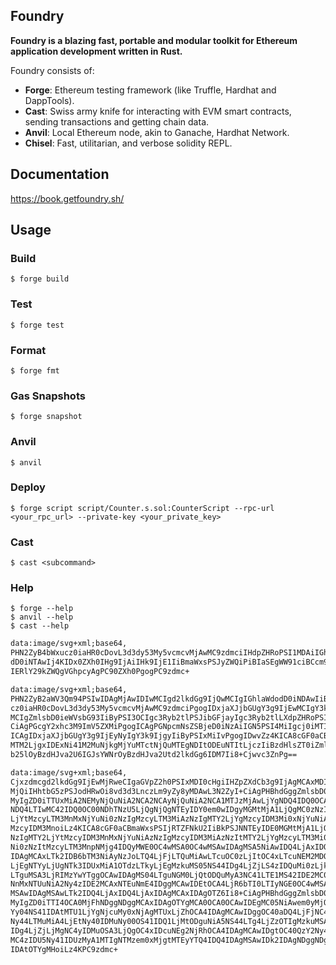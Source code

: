 ## Foundry

**Foundry is a blazing fast, portable and modular toolkit for Ethereum application development written in Rust.**

Foundry consists of:

- **Forge**: Ethereum testing framework (like Truffle, Hardhat and DappTools).
- **Cast**: Swiss army knife for interacting with EVM smart contracts, sending transactions and getting chain data.
- **Anvil**: Local Ethereum node, akin to Ganache, Hardhat Network.
- **Chisel**: Fast, utilitarian, and verbose solidity REPL.

## Documentation

https://book.getfoundry.sh/

## Usage

### Build

```shell
$ forge build
```

### Test

```shell
$ forge test
```

### Format

```shell
$ forge fmt
```

### Gas Snapshots

```shell
$ forge snapshot
```

### Anvil

```shell
$ anvil
```

### Deploy

```shell
$ forge script script/Counter.s.sol:CounterScript --rpc-url <your_rpc_url> --private-key <your_private_key>
```

### Cast

```shell
$ cast <subcommand>
```

### Help

```shell
$ forge --help
$ anvil --help
$ cast --help
```

```example.svg
data:image/svg+xml;base64,
PHN2ZyB4bWxucz0iaHR0cDovL3d3dy53My5vcmcvMjAwMC9zdmciIHdpZHRoPSI1MDAiIGhlaWdo
dD0iNTAwIj4KIDx0ZXh0IHg9IjAiIHk9IjE1IiBmaWxsPSJyZWQiPiBIaSEgWW91ciBCcm93c2Vy
IERlY29kZWQgVGhpcyAgPC90ZXh0PgogPC9zdmc+
```

```happy.svg
data:image/svg+xml;base64,
PHN2ZyB2aWV3Qm94PSIwIDAgMjAwIDIwMCIgd2lkdGg9IjQwMCIgIGhlaWdodD0iNDAwIiB4bWxu
cz0iaHR0cDovL3d3dy53My5vcmcvMjAwMC9zdmciPgogIDxjaXJjbGUgY3g9IjEwMCIgY3k9IjEw
MCIgZmlsbD0ieWVsbG93IiByPSI3OCIgc3Ryb2tlPSJibGFjayIgc3Ryb2tlLXdpZHRoPSIzIi8+
CiAgPGcgY2xhc3M9ImV5ZXMiPgogICAgPGNpcmNsZSBjeD0iNzAiIGN5PSI4MiIgcj0iMTIiLz4K
ICAgIDxjaXJjbGUgY3g9IjEyNyIgY3k9IjgyIiByPSIxMiIvPgogIDwvZz4KICA8cGF0aCBkPSJt
MTM2LjgxIDExNi41M2MuNjkgMjYuMTctNjQuMTEgNDItODEuNTItLjczIiBzdHlsZT0iZmlsbDpu
b25lOyBzdHJva2U6IGJsYWNrOyBzdHJva2Utd2lkdGg6IDM7Ii8+Cjwvc3ZnPg==
```

```sad.svg
data:image/svg+xml;base64,
Cjxzdmcgd2lkdGg9IjEwMjRweCIgaGVpZ2h0PSIxMDI0cHgiIHZpZXdCb3g9IjAgMCAxMDI0IDEw
MjQiIHhtbG5zPSJodHRwOi8vd3d3LnczLm9yZy8yMDAwL3N2ZyI+CiAgPHBhdGggZmlsbD0iIzMz
MyIgZD0iTTUxMiA2NEMyNjQuNiA2NCA2NCAyNjQuNiA2NCA1MTJzMjAwLjYgNDQ4IDQ0OCA0NDgg
NDQ4LTIwMC42IDQ0OC00NDhTNzU5LjQgNjQgNTEyIDY0em0wIDgyMGMtMjA1LjQgMC0zNzItMTY2
LjYtMzcyLTM3MnMxNjYuNi0zNzIgMzcyLTM3MiAzNzIgMTY2LjYgMzcyIDM3Mi0xNjYuNiAzNzIt
MzcyIDM3MnoiLz4KICA8cGF0aCBmaWxsPSIjRTZFNkU2IiBkPSJNNTEyIDE0MGMtMjA1LjQgMC0z
NzIgMTY2LjYtMzcyIDM3MnMxNjYuNiAzNzIgMzcyIDM3MiAzNzItMTY2LjYgMzcyLTM3Mi0xNjYu
Ni0zNzItMzcyLTM3MnpNMjg4IDQyMWE0OC4wMSA0OC4wMSAwIDAgMSA5NiAwIDQ4LjAxIDQ4LjAx
IDAgMCAxLTk2IDB6bTM3NiAyNzJoLTQ4LjFjLTQuMiAwLTcuOC0zLjItOC4xLTcuNEM2MDQgNjM2
LjEgNTYyLjUgNTk3IDUxMiA1OTdzLTkyLjEgMzkuMS05NS44IDg4LjZjLS4zIDQuMi0zLjkgNy40
LTguMSA3LjRIMzYwYTggOCAwIDAgMS04LTguNGM0LjQtODQuMyA3NC41LTE1MS42IDE2MC0xNTEu
NnMxNTUuNiA2Ny4zIDE2MCAxNTEuNmE4IDggMCAwIDEtOCA4LjR6bTI0LTIyNGE0OC4wMSA0OC4w
MSAwIDAgMSAwLTk2IDQ4LjAxIDQ4LjAxIDAgMCAxIDAgOTZ6Ii8+CiAgPHBhdGggZmlsbD0iIzMz
MyIgZD0iTTI4OCA0MjFhNDggNDggMCAxIDAgOTYgMCA0OCA0OCAwIDEgMC05NiAwem0yMjQgMTEy
Yy04NS41IDAtMTU1LjYgNjcuMy0xNjAgMTUxLjZhOCA4IDAgMCAwIDggOC40aDQ4LjFjNC4yIDAg
Ny44LTMuMiA4LjEtNy40IDMuNy00OS41IDQ1LjMtODguNiA5NS44LTg4LjZzOTIgMzkuMSA5NS44
IDg4LjZjLjMgNC4yIDMuOSA3LjQgOC4xIDcuNEg2NjRhOCA4IDAgMCAwIDgtOC40QzY2Ny42IDYw
MC4zIDU5Ny41IDUzMyA1MTIgNTMzem0xMjgtMTEyYTQ4IDQ4IDAgMSAwIDk2IDAgNDggNDggMCAx
IDAtOTYgMHoiLz4KPC9zdmc+

```
